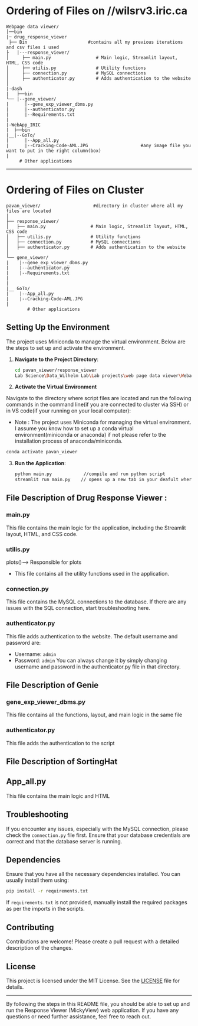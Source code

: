 # **Ordering of Files on //wilsrv3.iric.ca**
   ```plaintext
Webpage data viewer/
│──bin
|─ drug_response_viewer
    ├── Bin                       #contains all my previous iterations and csv files i used
├   |---response_viewer/
│     ├── main.py                 # Main logic, Streamlit layout, HTML, CSS code
│     ├── utilis.py               # Utility functions
│     ├── connection.py           # MySQL connections
│     ├── authenticator.py        # Adds authentication to the website
│
|-dash
|   ├──bin
└── |--gene_viewer/
|      |--gene_exp_viewer_dbms.py
|      |--authenticator.py
|      |--Requirements.txt
|
|-WebApp_IRIC
|  ├──bin
|__|--GoTo/
|      |--App_all.py
|      |--Cracking-Code-AML.JPG                    #any image file you want to put in the right column(box)
|
        # Other applications
```

---

# **Ordering of Files on Cluster**

```plaintext
pavan_viewer/                    #directory in cluster where all my files are located
│
├── response_viewer/
│   ├── main.py                 # Main logic, Streamlit layout, HTML, CSS code
│   ├── utilis.py               # Utility functions
│   ├── connection.py           # MySQL connections
│   ├── authenticator.py        # Adds authentication to the website
│
└── gene_viewer/
|    |--gene_exp_viewer_dbms.py
|    |--authenticator.py
|    |--Requirements.txt
|
|
|__ GoTo/
|    |--App_all.py
|    |--Cracking-Code-AML.JPG
|
        # Other applications
```

## **Setting Up the Environment**

The project uses Miniconda to manage the virtual environment. Below are the steps to set up and activate the environment.

1. **Navigate to the Project Directory**:
   ```bash
   cd pavan_viewer/response_viewer                                             // on cluster
   Lab Science\Data_Wilhelm Lab\Lab projects\web page data viewer\Webapp_IRIC  // on wilsrv3
   ```
2. **Activate the Virtual Environment** 

Navigate to the directory where script files are located and run the following commands in the command line(if you are connected to cluster via SSH) or in VS code(if your running on your local computer):
- Note : The project uses Miniconda for managing the virtual environment. I assume you know how to set up a conda virtual environment(miniconda or anaconda) if not please refer to the installation process of anaconda/miniconda.

```bash
conda activate pavan_viewer  
```

3. **Run the Application**:
   ```bash
   python main.py            //compile and run python script
   streamlit run main.py    // opens up a new tab in your deafult where you can see the application
   ```

## **File Description of Drug Response Viewer** :

### main.py
This file contains the main logic for the application, including the Streamlit layout, HTML, and CSS code.

### utilis.py
plots()--> Responsible for plots
- This file contains all the utility functions used in the application.

### connection.py
This file contains the MySQL connections to the database. If there are any issues with the SQL connection, start troubleshooting here.

### authenticator.py
This file adds authentication to the website. The default username and password are:
- Username: `admin`
- Password: `admin`
You can always change it by simply changing username and password in the authenticator.py file in that directory.

## **File Description of Genie**

### gene_exp_viewer_dbms.py
This file contains all the functions, layout, and main logic in the same file 

### authenticator.py
This file adds the authentication to the script

## **File Description of SortingHat**

## App_all.py
This file contains the main logic and HTML

## Troubleshooting

If you encounter any issues, especially with the MySQL connection, please check the `connection.py` file first. Ensure that your database credentials are correct and that the database server is running.

## Dependencies

Ensure that you have all the necessary dependencies installed. You can usually install them using:

```bash
pip install -r requirements.txt
```

If `requirements.txt` is not provided, manually install the required packages as per the imports in the scripts.

## Contributing

Contributions are welcome! Please create a pull request with a detailed description of the changes.

## License

This project is licensed under the MIT License. See the [LICENSE](LICENSE) file for details.

---

By following the steps in this README file, you should be able to set up and run the Response Viewer (MickyView) web application. If you have any questions or need further assistance, feel free to reach out.
